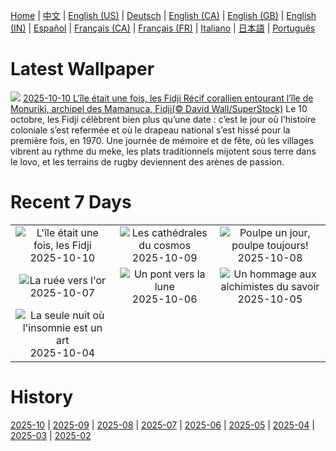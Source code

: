 [Home](../README.md) | [中文](zh-CN.md) | [English (US)](en-US.md) | [Deutsch](de-DE.md) | [English (CA)](en-CA.md) | [English (GB)](en-GB.md) | [English (IN)](en-IN.md) | [Español](es-ES.md) | [Français (CA)](fr-CA.md) | [Français (FR)](fr-FR.md) | [Italiano](it-IT.md) | [日本語](ja-JP.md) | [Português](pt-BR.md)

# Latest Wallpaper
![](https://www.bing.com/th?id=OHR.MonurikiFiji_FR-CA5819012564_UHD.jpg)
[2025-10-10 L'île était une fois, les Fidji Récif corallien entourant l’île de Monuriki, archipel des Mamanuca, Fidji(© David Wall/SuperStock)](https://www.bing.com/th?id=OHR.MonurikiFiji_FR-CA5819012564_UHD.jpg)
Le 10 octobre, les Fidji célèbrent bien plus qu’une date : c’est le jour où l’histoire coloniale s’est refermée et où le drapeau national s’est hissé pour la première fois, en 1970. Une journée de mémoire et de fête, où les villages vibrent au rythme du meke, les plats traditionnels mijotent sous terre dans le lovo, et les terrains de rugby deviennent des arènes de passion.

# Recent 7 Days
|  |  |  |
|:---:|:---:|:---:|
| ![](https://www.bing.com/th?id=OHR.MonurikiFiji_FR-CA5819012564_400x240.jpg "L'île était une fois, les Fidji") 2025-10-10 | ![](https://www.bing.com/th?id=OHR.WebbPillars_FR-CA5755457684_400x240.jpg "Les cathédrales du cosmos") 2025-10-09 | ![](https://www.bing.com/th?id=OHR.OctopusCyanea_FR-CA5704542701_400x240.jpg "Poulpe un jour, poulpe toujours!") 2025-10-08 |
| ![](https://www.bing.com/th?id=OHR.RidgwayAspens_FR-CA5613578369_400x240.jpg "La ruée vers l'or") 2025-10-07 | ![](https://www.bing.com/th?id=OHR.AnshunBridge_FR-CA5523096910_400x240.jpg "Un pont vers la lune") 2025-10-06 | ![](https://www.bing.com/th?id=OHR.TeacherOwl_FR-CA5450813824_400x240.jpg "Un hommage aux alchimistes du savoir") 2025-10-05 |
| ![](https://www.bing.com/th?id=OHR.InsideOutNB_FR-CA5265996893_400x240.jpg "La seule nuit où l'insomnie est un art") 2025-10-04 |  |  |

# History
[2025-10](../archives/wallpaper/fr-CA/w_2025_10.md) | [2025-09](../archives/wallpaper/fr-CA/w_2025_09.md) | [2025-08](../archives/wallpaper/fr-CA/w_2025_08.md) | [2025-07](../archives/wallpaper/fr-CA/w_2025_07.md) | [2025-06](../archives/wallpaper/fr-CA/w_2025_06.md) | [2025-05](../archives/wallpaper/fr-CA/w_2025_05.md) | [2025-04](../archives/wallpaper/fr-CA/w_2025_04.md) | [2025-03](../archives/wallpaper/fr-CA/w_2025_03.md) | [2025-02](../archives/wallpaper/fr-CA/w_2025_02.md)

